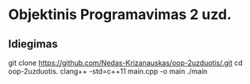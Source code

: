 # Objektinis Programavimas 2 uzd.

## Idiegimas
git clone https://github.com/Nedas-Krizanauskas/oop-2uzduotis/.git
cd oop-2uzduotis.
clang++ -std=c++11 main.cpp -o main
./main

